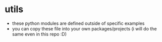 # utils

- these python modules are defined outside of specific examples
- you can copy these file into your own packages/projects (i will do the same even in this repo :D)
